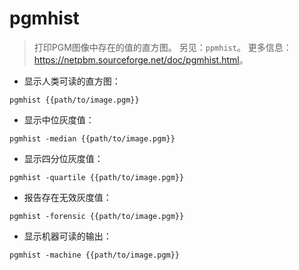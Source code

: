 # pgmhist

> 打印PGM图像中存在的值的直方图。
> 另见：`ppmhist`。
> 更多信息：<https://netpbm.sourceforge.net/doc/pgmhist.html>。

- 显示人类可读的直方图：

`pgmhist {{path/to/image.pgm}}`

- 显示中位灰度值：

`pgmhist -median {{path/to/image.pgm}}`

- 显示四分位灰度值：

`pgmhist -quartile {{path/to/image.pgm}}`

- 报告存在无效灰度值：

`pgmhist -forensic {{path/to/image.pgm}}`

- 显示机器可读的输出：

`pgmhist -machine {{path/to/image.pgm}}`